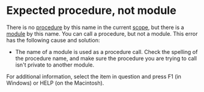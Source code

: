 
# Expected procedure, not module

There is no  [procedure](b8bdf64f-5920-1ae9-16d0-b26d09524a30.md) by this name in the current [scope](b8bdf64f-5920-1ae9-16d0-b26d09524a30.md), but there is a  [module](b8bdf64f-5920-1ae9-16d0-b26d09524a30.md) by this name. You can call a procedure, but not a module. This error has the following cause and solution:



- The name of a module is used as a procedure call. Check the spelling of the procedure name, and make sure the procedure you are trying to call isn't private to another module.
    

For additional information, select the item in question and press F1 (in Windows) or HELP (on the Macintosh).
